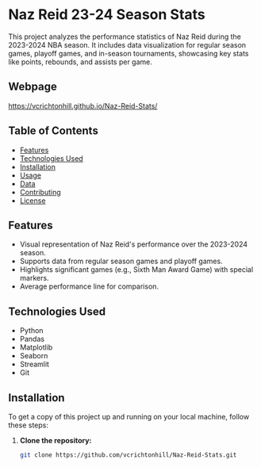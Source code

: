 # Naz Reid 23-24 Season Stats

This project analyzes the performance statistics of Naz Reid during the 2023-2024 NBA season. It includes data visualization for regular season games, playoff games, and in-season tournaments, showcasing key stats like points, rebounds, and assists per game.

## Webpage
https://vcrichtonhill.github.io/Naz-Reid-Stats/

## Table of Contents
- [Features](#features)
- [Technologies Used](#technologies-used)
- [Installation](#installation)
- [Usage](#usage)
- [Data](#data)
- [Contributing](#contributing)
- [License](#license)

## Features
- Visual representation of Naz Reid's performance over the 2023-2024 season.
- Supports data from regular season games and playoff games.
- Highlights significant games (e.g., Sixth Man Award Game) with special markers.
- Average performance line for comparison.

## Technologies Used
- Python
- Pandas
- Matplotlib
- Seaborn
- Streamlit
- Git

## Installation

To get a copy of this project up and running on your local machine, follow these steps:

1. **Clone the repository:**
   ```bash
   git clone https://github.com/vcrichtonhill/Naz-Reid-Stats.git
